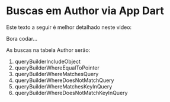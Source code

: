 # Buscas em Author via App Dart

Este texto a seguir é melhor detalhado neste video: 

Bora codar...

As buscas na tabela Author serão:
1. queryBuilderIncludeObject
2. queryBuilderWhereEqualToPointer
3. queryBuilderWhereMatchesQuery
4. queryBuilderWhereDoesNotMatchQuery
5. queryBuilderWhereMatchesKeyInQuery
6. queryBuilderWhereDoesNotMatchKeyInQuery
